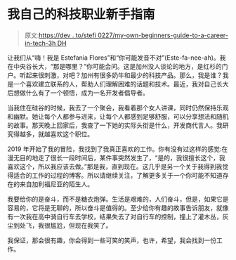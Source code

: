 # 我自己的科技职业新手指南

> 原文:[https://dev . to/stefi 0227/my-own-beginners-guide-to-a-career-in-tech-3h DH](https://dev.to/stefi0227/my-own-beginners-guide-to-a-career-in-tech-3hdh)

让我们从“嗨！我是 Estefania Flores”和“你可能发音不对”(Este-fa-nee-ah)。我在中央谷长大，“那是哪里？”你可能会问。这是加州没人谈论的地方，是红杉的门户。听起来很刺激，对吧？加州有很多奶牛和最少的科技产品。那么，我是谁？我是一个喜欢建立联系的人，帮助人们理解困难的话题和技术。最近，我对自己长大后想做什么有了一个顿悟，成为一名开发者倡导者。

当我住在硅谷的时候，我去了一个聚会，我看着那个女人讲课，同时仍然保持乐观和幽默。她让每个人都参与进来，让每个人都感到足够舒服，可以分享想法和随机的故事。那天晚上回家后，我查了一下她的实际头衔是什么，开发商代言人。我研究得越多，就越喜欢这个职位。

2019 年开始了我的冒险，我找到了我真正喜欢的工作。你有没有过这样的感觉:在漫无目的地走了很长一段时间后，某件事突然发生了，“是的，我很擅长这个，我喜欢这个，所以我应该去做。”那是我，直到现在。这几乎是另一个关于我得到我觉得适合的工作的过程的博客。所以请继续关注，了解更多关于一个你可能不知道存在的来自加利福尼亚的陌生人。

我要给你的是奋斗，而不是糖衣炮弹。生活是艰难的，人们奋斗，但是，如果它是容易的，它将是无聊的，所以奋斗是值得的。至少给你有趣的故事告诉朋友，就像有一次我在高中骑自行车去学校，结果失去了对自行车的控制，撞上了灌木丛，灰尘到处飞，我很尴尬，但现在我笑了。

我保证，那会很有趣，你会得到一些可笑的笑声，也许，希望，我会找到一份工作。
